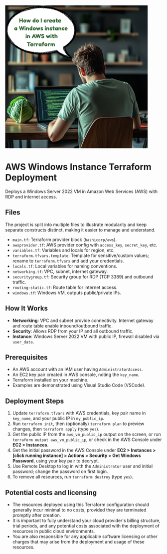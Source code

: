 ![aws-base](https://github.com/2plus2cabbage/2plus2cabbage/blob/main/images/aws-base.png)

# AWS Windows Instance Terraform Deployment

Deploys a Windows Server 2022 VM in Amazon Web Services (AWS) with RDP and internet access.

## Files
The project is split into multiple files to illustrate modularity and keep separate constructs distinct, making it easier to manage and understand.
- `main.tf`: Terraform provider block (`hashicorp/aws`).
- `awsprovider.tf`: AWS provider config with `access_key`, `secret_key`, etc.
- `variables.tf`: Variables and locals for region, etc.
- `terraform.tfvars.template`: Template for sensitive/custom values; rename to `terraform.tfvars` and add your credentials.
- `locals.tf`: Local variables for naming conventions.
- `networking.tf`: VPC, subnet, internet gateway.
- `securitygroup.tf`: Security group for RDP (TCP 3389) and outbound traffic.
- `routing-static.tf`: Route table for internet access.
- `windows.tf`: Windows VM, outputs public/private IPs.

## How It Works
- **Networking**: VPC and subnet provide connectivity. Internet gateway and route table enable inbound/outbound traffic.
- **Security**: Allows RDP from your IP and all outbound traffic.
- **Instance**: Windows Server 2022 VM with public IP, firewall disabled via `user_data`.

## Prerequisites
- An AWS account with an IAM user having `AdministratorAccess`.
- An EC2 key pair created in AWS console, noting the `key_name`.
- Terraform installed on your machine.
- Examples are demonstrated using Visual Studio Code (VSCode).

## Deployment Steps
1. Update `terraform.tfvars` with AWS credentials, key pair name in `key_name`, and your public IP in `my_public_ip`.
2. Run `terraform init`, then (optionally) `terraform plan` to preview changes, then `terraform apply` (type `yes`).
3. Get the public IP from the `aws_vm_public_ip` output on the screen, or run `terraform output aws_vm_public_ip`, or check in the AWS Console under **EC2 > Instances**.
4. Get the initial password in the AWS Console under **EC2 > Instances > [click running instance] > Actions > Security > Get Windows Password**, using your key pair to decrypt.
5. Use Remote Desktop to log in with the `Administrator` user and initial password; change the password on first login.
6. To remove all resources, run `terraform destroy` (type `yes`).

## Potential costs and licensing
- The resources deployed using this Terraform configuration should generally incur minimal to no costs, provided they are terminated promptly after creation.
- It is important to fully understand your cloud provider's billing structure, trial periods, and any potential costs associated with the deployment of resources in public cloud environments.
- You are also responsible for any applicable software licensing or other charges that may arise from the deployment and usage of these resources.